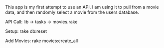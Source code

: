 This app is my first attempt to use an API. I am using it to pull from a movie data, and then randomly select a movie from the users database. 


API Call: lib -> tasks -> movies.rake

Setup: rake db:reset

Add Movies: rake movies:create_all
